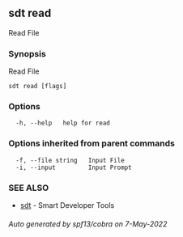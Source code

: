 ## sdt read

Read File

### Synopsis

Read File

```
sdt read [flags]
```

### Options

```
  -h, --help   help for read
```

### Options inherited from parent commands

```
  -f, --file string   Input File
  -i, --input         Input Prompt
```

### SEE ALSO

* [sdt](sdt.md)	 - Smart Developer Tools

###### Auto generated by spf13/cobra on 7-May-2022
